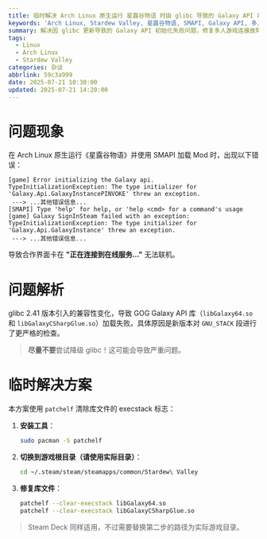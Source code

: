 ```yaml
---
title: 临时解决 Arch Linux 原生运行 星露谷物语 时由 glibc 导致的 Galaxy API 初始化错误
keywords: 'Arch Linux, Stardew Valley, 星露谷物语, SMAPI, Galaxy API, 多人游戏, 合作, glibc, patchelf'
summary: 解决因 glibc 更新导致的 Galaxy API 初始化失败问题，修复多人游戏连接故障
tags:
  - Linux
  - Arch Linux
  - Stardew Valley
categories: 杂谈
abbrlink: 59c3a999
date: 2025-07-21 10:30:00
updated: 2025-07-21 14:20:00
---
```


# 问题现象
在 Arch Linux 原生运行《星露谷物语》并使用 SMAPI 加载 Mod 时，出现以下错误：
```
[game] Error initializing the Galaxy api.
TypeInitializationException: The type initializer for 'Galaxy.Api.GalaxyInstancePINVOKE' threw an exception.
 ---> ...其他错误信息...
[SMAPI] Type 'help' for help, or 'help <cmd> for a command's usage
[game] Galaxy SignInSteam failed with an exception:
TypeInitializationException: The type initializer for 'Galaxy.Api.GalaxyInstance' threw an exception.
 ---> ...其他错误信息...
```
导致合作界面卡在 **"正在连接到在线服务..."** 无法联机。

# 问题解析
glibc 2.41 版本引入的兼容性变化，导致 GOG Galaxy API 库（`libGalaxy64.so` 和 `libGalaxyCSharpGlue.so`）加载失败。具体原因是新版本对 `GNU_STACK` 段进行了更严格的检查。

> **尽量不要**尝试降级 glibc！这可能会导致严重问题。

# 临时解决方案
本方案使用 `patchelf` 清除库文件的 execstack 标志：

1. **安装工具**：
   ```bash
   sudo pacman -S patchelf
   ```

2. **切换到游戏根目录（请使用实际目录）**：
   ```bash
   cd ~/.steam/steam/steamapps/common/Stardew\ Valley
   ```

3. **修复库文件**：
   ```bash
   patchelf --clear-execstack libGalaxy64.so
   patchelf --clear-execstack libGalaxyCSharpGlue.so
   ```

> Steam Deck 同样适用，不过需要替换第二步的路径为实际游戏目录。